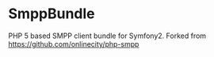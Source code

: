 SmppBundle
==========

PHP 5 based SMPP client bundle for Symfony2. Forked from https://github.com/onlinecity/php-smpp
